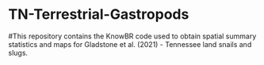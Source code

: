 # TN-Terrestrial-Gastropods

#This repository contains the KnowBR code used to obtain spatial summary statistics and maps for Gladstone et al. (2021) - Tennessee land snails and slugs.
